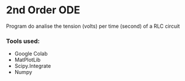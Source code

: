 # 2nd Order ODE 
Program do analise the tension (volts) per time (second) of a RLC circuit
### Tools used:
* Google Colab
* MatPlotLib
* Scipy.Integrate
* Numpy

